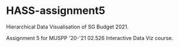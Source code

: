 # HASS-assignment5
Hierarchical Data Visualisation of SG Budget 2021.

Assignment 5 for MUSPP '20-'21 02.526 Interactive Data Viz course.
